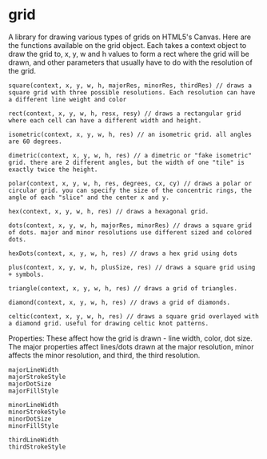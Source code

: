 grid
====

A library for drawing various types of grids on HTML5's Canvas. Here are the functions available on the grid object. Each takes a context object to draw the grid to, x, y, w and h values to form a rect where the grid will be drawn, and other parameters that usually have to do with the resolution of the grid.


	square(context, x, y, w, h, majorRes, minorRes, thirdRes) // draws a square grid with three possible resolutions. Each resolution can have a different line weight and color

	rect(context, x, y, w, h, resx, resy) // draws a rectangular grid where each cell can have a different width and height.

	isometric(context, x, y, w, h, res) // an isometric grid. all angles are 60 degrees.
	
	dimetric(context, x, y, w, h, res) // a dimetric or "fake isometric" grid. there are 2 different angles, but the width of one "tile" is exactly twice the height.
	
	polar(context, x, y, w, h, res, degrees, cx, cy) // draws a polar or circular grid. you can specify the size of the concentric rings, the angle of each "slice" and the center x and y.
	
	hex(context, x, y, w, h, res) // draws a hexagonal grid.
	
	dots(context, x, y, w, h, majorRes, minorRes) // draws a square grid of dots. major and minor resolutions use different sized and colored dots.
	
	hexDots(context, x, y, w, h, res) // draws a hex grid using dots
	
	plus(context, x, y, w, h, plusSize, res) // draws a square grid using + symbols.
	
	triangle(context, x, y, w, h, res) // draws a grid of triangles.

	diamond(context, x, y, w, h, res) // draws a grid of diamonds.

	celtic(context, x, y, w, h, res) // draws a square grid overlayed with a diamond grid. useful for drawing celtic knot patterns.

Properties: These affect how the grid is drawn - line width, color, dot size. The major properties affect lines/dots drawn at the major resolution, minor affects the minor resolution, and third, the third resolution.

	majorLineWidth
	majorStrokeStyle
	majorDotSize
	majorFillStyle

	minorLineWidth
	minorStrokeStyle
	minorDotSize
	minorFillStyle

	thirdLineWidth
	thirdStrokeStyle

